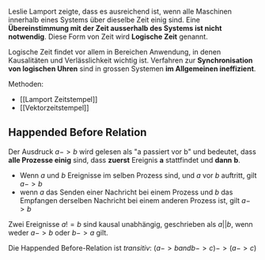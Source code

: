 Leslie Lamport zeigte, dass es ausreichend ist, wenn alle Maschinen
innerhalb eines Systems über dieselbe Zeit einig sind. Eine **Übereinstimmung mit der Zeit ausserhalb des Systems ist nicht notwendig**. Diese Form von Zeit wird **Logische Zeit** genannt.

Logische Zeit findet vor allem in Bereichen Anwendung, in denen Kausalitäten und 
Verlässlichkeit wichtig ist. Verfahren zur **Synchronisation von logischen Uhren** 
sind in grossen Systemen **im Allgemeinen ineffizient**.

Methoden:
- [[Lamport Zeitstempel]]
- [[Vektorzeitstempel]]

## Happended Before Relation
Der Ausdruck $a -> b$ wird gelesen als "a passiert vor b" und bedeutet, dass **alle 
Prozesse einig** sind, dass **zuerst** Ereignis **a** stattfindet und **dann** **b**.

+ Wenn $a$ und $b$ Ereignisse im selben Prozess sind, und $a$ vor $b$ auftritt, gilt $a -> b$
+ wenn $a$ das Senden einer Nachricht bei einem Prozess und $b$ das Empfangen derselben Nachricht bei einem anderen Prozess ist, gilt $a->b$

Zwei Ereignisse $a!=b$ sind kausal unabhängig, geschrieben als $a || b$, wenn weder $a->b$ oder $b->a$ gilt.

Die Happended Before-Relation ist *transitiv*: $(a->b and b->c) -> (a->c)$